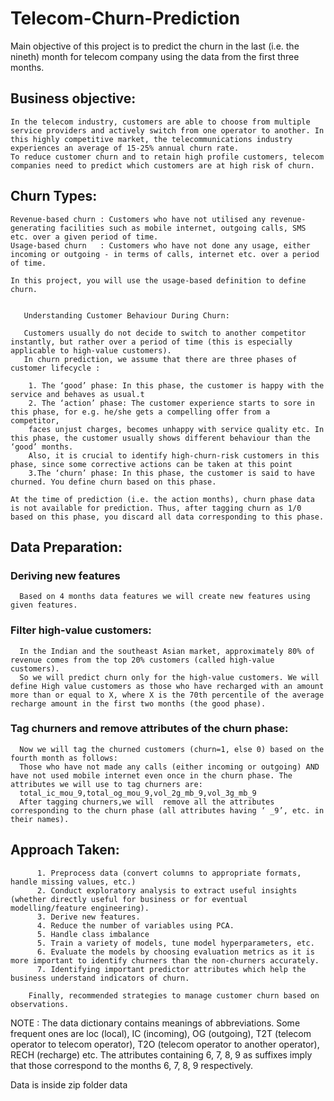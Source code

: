 # Telecom-Churn-Prediction
 Main objective of this project is to predict the churn in the last (i.e. the nineth) month for telecom company using the data from the first three months.
 
 ## Business objective:
    In the telecom industry, customers are able to choose from multiple service providers and actively switch from one operator to another. In this highly competitive market, the telecommunications industry experiences an average of 15-25% annual churn rate. 
    To reduce customer churn and to retain high profile customers, telecom companies need to predict which customers are at high risk of churn.
    
 ## Churn Types:
    Revenue-based churn : Customers who have not utilised any revenue-generating facilities such as mobile internet, outgoing calls, SMS etc. over a given period of time.
    Usage-based churn   : Customers who have not done any usage, either incoming or outgoing - in terms of calls, internet etc. over a period of time.
    
    In this project, you will use the usage-based definition to define churn.
    
    
       Understanding Customer Behaviour During Churn:  
   
       Customers usually do not decide to switch to another competitor instantly, but rather over a period of time (this is especially applicable to high-value customers). 
       In churn prediction, we assume that there are three phases of customer lifecycle :
    
        1. The ‘good’ phase: In this phase, the customer is happy with the service and behaves as usual.t
        2. The ‘action’ phase: The customer experience starts to sore in this phase, for e.g. he/she gets a compelling offer from a  competitor, 
        faces unjust charges, becomes unhappy with service quality etc. In this phase, the customer usually shows different behaviour than the ‘good’ months. 
        Also, it is crucial to identify high-churn-risk customers in this phase, since some corrective actions can be taken at this point
        3.The ‘churn’ phase: In this phase, the customer is said to have churned. You define churn based on this phase.
         
    At the time of prediction (i.e. the action months), churn phase data is not available for prediction. Thus, after tagging churn as 1/0 based on this phase, you discard all data corresponding to this phase.
        
 ##  Data Preparation:
   ### Deriving new features 
      Based on 4 months data features we will create new features using given features.
   ### Filter high-value customers: 
      In the Indian and the southeast Asian market, approximately 80% of revenue comes from the top 20% customers (called high-value customers).
      So we will predict churn only for the high-value customers. We will define High value customers as those who have recharged with an amount more than or equal to X, where X is the 70th percentile of the average recharge amount in the first two months (the good phase).
   ### Tag churners and remove attributes of the churn phase: 
      Now we will tag the churned customers (churn=1, else 0) based on the fourth month as follows: 
      Those who have not made any calls (either incoming or outgoing) AND have not used mobile internet even once in the churn phase. The attributes we will use to tag churners are:
      total_ic_mou_9,total_og_mou_9,vol_2g_mb_9,vol_3g_mb_9
      After tagging churners,we will  remove all the attributes corresponding to the churn phase (all attributes having ‘ _9’, etc. in their names).
 
 ##  Approach Taken: 
          1. Preprocess data (convert columns to appropriate formats, handle missing values, etc.)
          2. Conduct exploratory analysis to extract useful insights (whether directly useful for business or for eventual modelling/feature engineering).
          3. Derive new features.
          4. Reduce the number of variables using PCA.
          5. Handle class imbalance 
          5. Train a variety of models, tune model hyperparameters, etc.
          6. Evaluate the models by choosing evaluation metrics as it is more important to identify churners than the non-churners accurately.
          7. Identifying important predictor attributes which help the business understand indicators of churn. 
          
        Finally, recommended strategies to manage customer churn based on observations.
  
  

NOTE : The data dictionary contains meanings of abbreviations. Some frequent ones are loc (local), IC (incoming), 
OG (outgoing), T2T (telecom operator to telecom operator), T2O (telecom operator to another operator), RECH (recharge) etc.
The attributes containing 6, 7, 8, 9 as suffixes imply that those correspond to the months 6, 7, 8, 9 respectively.

Data is inside zip folder data
     
